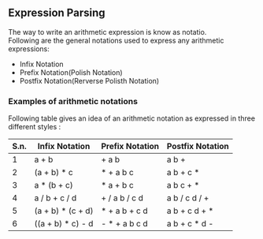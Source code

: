 ## Expression Parsing

The way to write an arithmetic expression is know as notatio.  
Following are the general notations used to express any arithmetic expressions:  

- Infix Notation
- Prefix Notation(Polish Notation)
- Postfix Notation(Rerverse Polisth Notation)

### Examples of arithmetic notations

Following table gives an idea of an arithmetic notation as expressed in three different styles :  

|S.n. |	Infix Notation | Prefix Notation | Postfix Notation |
|--- | --- | --- | --- |
|1 | a + b | + a b | a b + |
|2 | (a + b) * c | * + a b c | a b + c * |
|3 | a * (b + c) | * a + b c | a b c + * |
|4 | a / b + c / d | + / a b / c d | a b / c d / + |
|5 | (a + b) * (c + d) | * + a b + c d | a b + c d + * |
|6 | ((a + b) * c) - d | - * + a b c d | a b + c * d - |